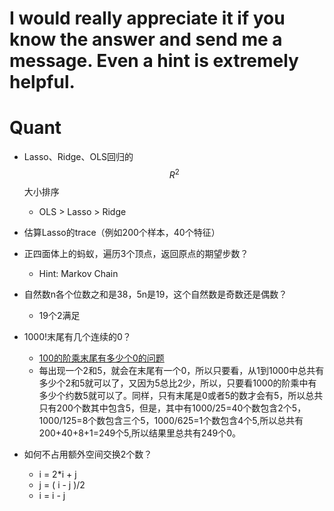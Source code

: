# I would really appreciate it if you know the answer and send me a message. Even a hint is extremely helpful.






# Quant
- Lasso、Ridge、OLS回归的$$R^2$$大小排序
  - OLS > Lasso > Ridge
- 估算Lasso的trace（例如200个样本，40个特征）
- 正四面体上的蚂蚁，遍历3个顶点，返回原点的期望步数？
  - Hint: Markov Chain
- 自然数n各个位数之和是38，5n是19，这个自然数是奇数还是偶数？
  - 19个2满足


- 1000!末尾有几个连续的0？
  - [100的阶乘末尾有多少个0的问题](https://blog.csdn.net/huangzhiyuan111/article/details/43304523)
  - 每出现一个2和5，就会在末尾有一个0，所以只要看，从1到1000中总共有多少个2和5就可以了，又因为5总比2少，所以，只要看1000的阶乘中有多少个约数5就可以了。同样，只有末尾是0或者5的数才会有5，所以总共只有200个数其中包含5，但是，其中有1000/25=40个数包含2个5，1000/125=8个数包含三个5，1000/625=1个数包含4个5,所以总共有200+40+8+1=249个5,所以结果里总共有249个0。


- 如何不占用额外空间交换2个数？
  - i = 2*i + j
  - j = ( i - j )/2
  - i = i - j
